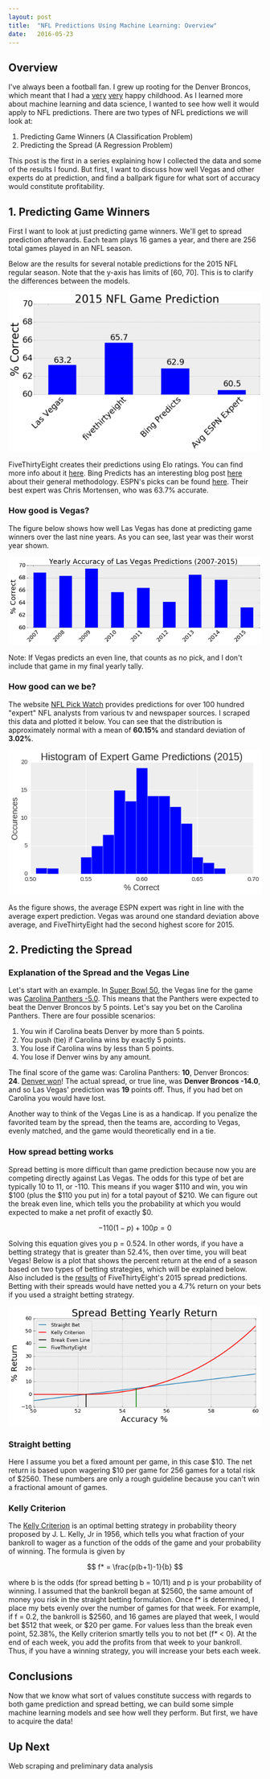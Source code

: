 ```yaml
---
layout: post
title:  "NFL Predictions Using Machine Learning: Overview"
date:   2016-05-23
---
```


## Overview

I've always been a football fan. I grew up rooting for the Denver Broncos, which meant that I had a [very](https://en.wikipedia.org/wiki/Super_Bowl_XXXII) [very](https://en.wikipedia.org/wiki/Super_Bowl_XXXIII) happy childhood. As I learned more about machine learning and data science, I wanted to see how well it would apply to NFL predictions. There are two types of NFL predictions we will look at:

1. Predicting Game Winners (A Classification Problem)
2. Predicting the Spread (A Regression Problem)

This post is the first in a series explaining how I collected the data and some of the results I found. But first, I want to discuss how well Vegas and other experts do at prediction, and find a ballpark figure for what sort of accuracy would constitute profitability.



## 1. Predicting Game Winners

First I want to look at just predicting game winners. We'll get to spread prediction afterwards. Each team plays 16 games a year, and there are 256 total games played in an NFL season. 

Below are the results for several notable predictions for the 2015 NFL regular season. Note that the y-axis has limits of [60, 70]. This is to clarify the differences between the models.

<div align="center">
<img src="/assets/2015_NFL_success.png">
</div>

FiveThirtyEight creates their predictions using Elo ratings. You can find more info about it [here](http://projects.fivethirtyeight.com/2015-nfl-predictions/). Bing Predicts has an interesting blog post [here](http://blogs.bing.com/search-quality-insights/2015/03/15/leveraging-search-algorithms-for-bing-predicts) about their general methodology. ESPN's picks can be found [here](http://espn.go.com/nfl/picks/_/week/17/seasontype/2). Their best expert was Chris Mortensen, who was 63.7% accurate.

### How good is Vegas?

The figure below shows how well Las Vegas has done at predicting game winners over the last nine years. As you can see, last year was their worst year shown.

<div align="center">
<img src="/assets/Vegas_success.png">
</div>

Note: If Vegas predicts an even line, that counts as no pick, and I don't include that game in my final yearly tally.

### How good can we be?

The website [NFL Pick Watch](http://nflpickwatch.com/) provides predictions for over 100 hundred "expert" NFL analysts from various tv and newspaper sources. I scraped this data and plotted it below. You can see that the distribution is approximately normal with a mean of **60.15%** and standard deviation of **3.02%**.

<div align="center">
<img src="/assets/experts.png">
</div>

As the figure shows, the average ESPN expert was right in line with the average expert prediction. Vegas was around one standard deviation above average, and FiveThirtyEight had the second highest score for 2015.

## 2. Predicting the Spread




### Explanation of the Spread and the Vegas Line

Let's start with an example. In [Super Bowl 50](https://en.wikipedia.org/wiki/Super_Bowl_50), the Vegas line for the game was [Carolina Panthers -5.0](http://www.pro-football-reference.com/boxscores/201602070den.htm). This means that the Panthers were expected to beat the Denver Broncos by 5 points. Let's say you bet on the Carolina Panthers. There are four possible scenarios:

1. You win if Carolina beats Denver by more than 5 points.
2. You push (tie) if Carolina wins by exactly 5 points.
3. You lose if Carolina wins by less than 5 points.
4. You lose if Denver wins by any amount.

The final score of the game was: Carolina Panthers: **10**, Denver Broncos: **24**. [Denver won](http://m.chronicle.augusta.com/sites/default/files/imagecache/mobile_story_full/15106821.jpg)! The actual spread, or true line, was **Denver Broncos -14.0**, and so Las Vegas' prediction was **19** points off. Thus, if you had bet on Carolina you would have lost.

Another way to think of the Vegas Line is as a handicap. If you penalize the favorited team by the spread, then the teams are, according to Vegas, evenly matched, and the game would theoretically end in a tie.

### How spread betting works

Spread betting is more difficult than game prediction because now you are competing directly against Las Vegas. The odds for this type of bet are typically 10 to 11, or -110. This means if you wager $110 and win, you win $100 (plus the $110 you put in) for a total payout of $210. We can figure out the break even line, which tells you the probability at which you would expected to make a net profit of exactly $0.

$$ -110(1-p)+100p = 0 $$

Solving this equation gives you p = 0.524. In other words, if you have a betting strategy that is greater than 52.4%, then over time, you will beat Vegas! Below is a plot that shows the percent return at the end of a season based on two types of betting strategies, which will be explained below. Also included is the [results](http://projects.fivethirtyeight.com/2015-nfl-predictions/) of FiveThirtyEight's 2015 spread predictions. Betting with their spreads would have netted you a 4.7% return on your bets if you used a straight betting strategy. 

<div align="center">
<img src="/assets/spread_return.png">
</div>

### Straight betting

Here I assume you bet a fixed amount per game, in this case $10. The net return is based upon wagering $10 per game for 256 games for a total risk of $2560. These numbers are only a rough guideline because you can't win a fractional amount of games. 

### Kelly Criterion

The [Kelly Criterion](https://en.wikipedia.org/wiki/Kelly_criterion) is an optimal betting strategy in probability theory proposed by J. L. Kelly, Jr in 1956, which tells you what fraction of your bankroll to wager as a function of the odds of the game and your probability of winning. The formula is given by

$$ f* = \frac{p(b+1)-1}{b} $$

where b is the odds (for spread betting b = 10/11) and p is your probability of winning. I assumed that the bankroll began at $2560, the same amount of money you risk in the straight betting formulation. Once f* is determined, I place my bets evenly over the number of games for that week. For example, if f = 0.2, the bankroll is $2560, and 16 games are played that week, I would bet $512 that week, or $20 per game.  For values less than the break even point, 52.38%, the Kelly criterion smartly tells you to not bet (f* < 0). At the end of each week, you add the profits from that week to your bankroll. Thus, if you have a winning strategy, you will increase your bets each week.

## Conclusions

Now that we know what sort of values constitute success with regards to both game prediction and spread betting, we can build some simple machine learning models and see how well they perform. But first, we have to acquire the data!


## Up Next

Web scraping and preliminary data analysis
